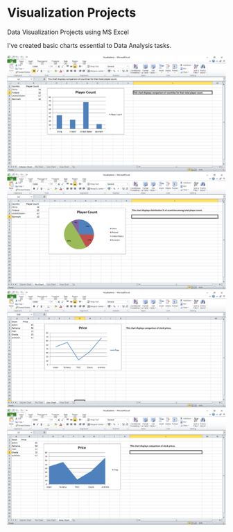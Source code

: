 # Visualization Projects
Data Visualization Projects using MS Excel

I've created basic charts essential to Data Analysis tasks.

<img src="/assets/Column.png" alt=""/>

<img src="/assets/Pie.png" alt=""/>

<img src="/assets/Line.png" alt=""/>

<img src="/assets/Area.png" alt=""/>
